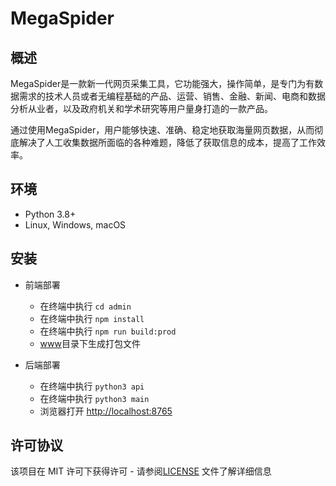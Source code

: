 # MegaSpider
## 概述

MegaSpider是一款新一代网页采集工具，它功能强大，操作简单，是专门为有数据需求的技术人员或者无编程基础的产品、运营、销售、金融、新闻、电商和数据分析从业者，以及政府机关和学术研究等用户量身打造的一款产品。

通过使用MegaSpider，用户能够快速、准确、稳定地获取海量网页数据，从而彻底解决了人工收集数据所面临的各种难题，降低了获取信息的成本，提高了工作效率。

## 环境

- Python 3.8+
- Linux, Windows, macOS


## 安装

- 前端部署

    - 在终端中执行 `cd admin`
    - 在终端中执行 `npm install`
    - 在终端中执行 `npm run build:prod`
    - [www](https://github.com/autospider/MegaSpider/blob/main/www)目录下生成打包文件

- 后端部署

    - 在终端中执行 `python3 api`
    - 在终端中执行 `python3 main`
    - 浏览器打开 [http://localhost:8765](http://localhost:8765)

## 许可协议
  该项目在 MIT 许可下获得许可 - 请参阅[LICENSE](https://github.com/autospider/MegaSpider/blob/main/LICENSE) 文件了解详细信息